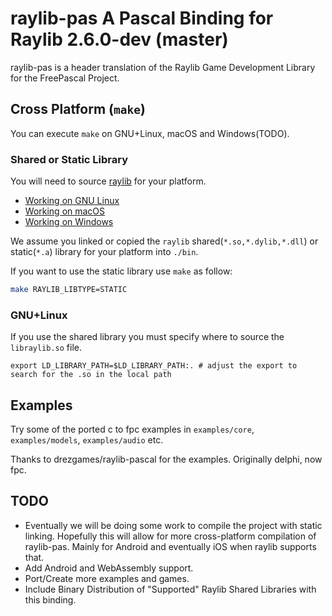 # raylib-pas A Pascal Binding for Raylib 2.6.0-dev (master)

raylib-pas is a header translation of the Raylib Game Development Library for the FreePascal Project.

## Cross Platform (`make`)

You can execute `make` on GNU+Linux, macOS and Windows(TODO).

### Shared or Static Library

You will need to source [raylib](https://github.com/raysan5/raylib/) for your platform.

- [Working on GNU Linux](https://github.com/raysan5/raylib/wiki/Working-on-GNU-Linux)
- [Working on macOS](https://github.com/raysan5/raylib/wiki/Working-on-macOS)
- [Working on Windows](https://github.com/raysan5/raylib/wiki/Working-on-Windows)

We assume you linked or copied the `raylib` shared(`*.so,*.dylib,*.dll`) or static(`*.a`) library for your platform into `./bin`.

If you want to use the static library use `make` as follow:

```sh
make RAYLIB_LIBTYPE=STATIC
```

### GNU+Linux

If you use the shared library you must specify where to source the `libraylib.so` file.

```
export LD_LIBRARY_PATH=$LD_LIBRARY_PATH:. # adjust the export to search for the .so in the local path
```

## Examples

Try some of the ported c to fpc examples in `examples/core`, `examples/models`, `examples/audio` etc.

Thanks to drezgames/raylib-pascal for the examples. Originally delphi, now fpc.

## TODO

- Eventually we will be doing some work to compile the project with static linking. Hopefully this will allow for more cross-platform compilation of raylib-pas. Mainly for Android and eventually iOS when raylib supports that.
- Add Android and WebAssembly support.
- Port/Create more examples and games.
- Include Binary Distribution of "Supported" Raylib Shared Libraries with this binding.
